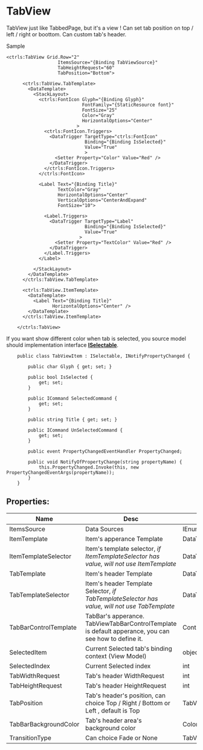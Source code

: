 # TabView
TabView just like TabbedPage, but it's a view !
Can set tab position on top / left / right or boottom.
Can custom tab's header.

Sample
~~~
<ctrls:TabView Grid.Row="2"
                   ItemsSource="{Binding TabViewSource}"
                   TabHeightRequest="60"
                   TabPosition="Bottom">

      <ctrls:TabView.TabTemplate>
        <DataTemplate>
          <StackLayout>
            <ctrls:FontIcon Glyph="{Binding Glyph}"
                            FontFamily="{StaticResource font}"
                            FontSize="25"
                            Color="Gray"
                            HorizontalOptions="Center"
                          >
              <ctrls:FontIcon.Triggers>
                <DataTrigger TargetType="ctrls:FontIcon"
                             Binding="{Binding IsSelected}"
                             Value="True"
                             >
                  <Setter Property="Color" Value="Red" />
                </DataTrigger>
              </ctrls:FontIcon.Triggers>
            </ctrls:FontIcon>

            <Label Text="{Binding Title}"
                   TextColor="Gray"
                   HorizontalOptions="Center"
                   VerticalOptions="CenterAndExpand"
                   FontSize="10">

              <Label.Triggers>
                <DataTrigger TargetType="Label"
                             Binding="{Binding IsSelected}"
                             Value="True"
                           >
                  <Setter Property="TextColor" Value="Red" />
                </DataTrigger>
              </Label.Triggers>
            </Label>
            
          </StackLayout>
        </DataTemplate>
      </ctrls:TabView.TabTemplate>

      <ctrls:TabView.ItemTemplate>
        <DataTemplate>
          <Label Text="{Binding Title}"
                 HorizontalOptions="Center" />          
        </DataTemplate>
      </ctrls:TabView.ItemTemplate>
      
    </ctrls:TabView>
~~~

If you want show different color when tab is selected, you source model should implementation interface [**ISelectable**](https://github.com/gruan01/XFControls/blob/master/XFControls/Src/AsNum.XFControls/ISelectable.cs).  
~~~
    public class TabViewItem : ISelectable, INotifyPropertyChanged {

        public char Glyph { get; set; }

        public bool IsSelected {
            get; set;
        }

        public ICommand SelectedCommand {
            get; set;
        }

        public string Title { get; set; }

        public ICommand UnSelectedCommand {
            get; set;
        }

        public event PropertyChangedEventHandler PropertyChanged;

        public void NotifyOfPropertyChange(string propertyName) {
            this.PropertyChanged.Invoke(this, new PropertyChangedEventArgs(propertyName));
        }
    }
~~~

## Properties:
Name | Desc | Type | Default Value
|---|---|---|---|
ItemsSource | Data Sources | IEnumerable |
ItemTemplate | Item's apperance Template | DataTemplate
ItemTemplateSelector | Item's template selector, *if ItemTemplateSelector has value, will not use ItemTemplate* | DataTemplateSelector
TabTemplate | Item's header Template | DataTemplate
TabTemplateSelector | Item's header Template Selector, *if TabTemplateSelector has value, will not use TabTemplate* | DataTemplateSelector
TabBarControlTemplate| TabBar's apperance. TabViewTabBarControlTemplate is default apperance, you can see how to define it. | ControlTemplate | [TabViewTabBarControlTemplate](https://github.com/gruan01/XFControls/blob/master/XFControls/Src/AsNum.XFControls/Templates/TabViewTabBarControlTemplate.xaml)
SelectedItem | Current Selected tab's binding context (View Model) | object
SelectedIndex | Current Selected index | int
TabWidthRequest | Tab's header WidthRequest | int | 80
TabHeightRequest | Tab's header HeightRequest | int | 40
TabPosition | Tab's header's position, can choice Top / Right / Bottom or Left , default is Top | TabViewPositions | Top
TabBarBackgroundColor | Tab's header area's background color | Color | EEEEEE
TransitionType | Can choice Fade or None | TabViewTransitionTypes | Fade